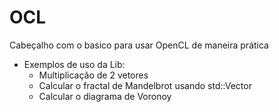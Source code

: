 # OCL
Cabeçalho com o basico para usar OpenCL de maneira prática
* Exemplos de uso da Lib:
    * Multiplicação de 2 vetores
    * Calcular o fractal de Mandelbrot usando std::Vector<float>
    * Calcular o diagrama de Voronoy

